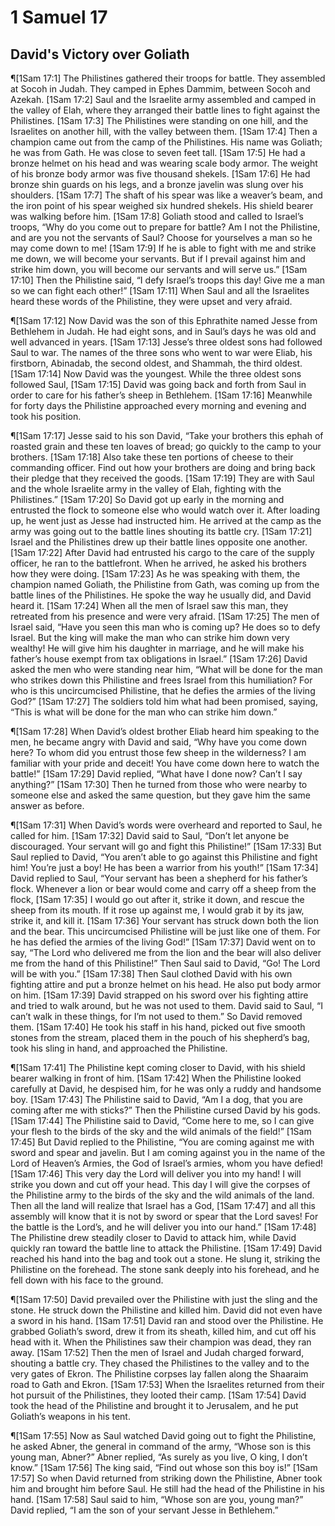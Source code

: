 # 1 Samuel 17

## David's Victory over Goliath
¶[1Sam 17:1] The Philistines gathered their troops for battle. They assembled at Socoh in Judah. They camped in Ephes Dammim, between Socoh and Azekah.
[1Sam 17:2] Saul and the Israelite army assembled and camped in the valley of Elah, where they arranged their battle lines to fight against the Philistines.
[1Sam 17:3] The Philistines were standing on one hill, and the Israelites on another hill, with the valley between them.
[1Sam 17:4] Then a champion came out from the camp of the Philistines. His name was Goliath; he was from Gath. He was close to seven feet tall.
[1Sam 17:5] He had a bronze helmet on his head and was wearing scale body armor. The weight of his bronze body armor was five thousand shekels.
[1Sam 17:6] He had bronze shin guards on his legs, and a bronze javelin was slung over his shoulders.
[1Sam 17:7] The shaft of his spear was like a weaver’s beam, and the iron point of his spear weighed six hundred shekels. His shield bearer was walking before him.
[1Sam 17:8] Goliath stood and called to Israel’s troops, “Why do you come out to prepare for battle? Am I not the Philistine, and are you not the servants of Saul? Choose for yourselves a man so he may come down to me!
[1Sam 17:9] If he is able to fight with me and strike me down, we will become your servants. But if I prevail against him and strike him down, you will become our servants and will serve us.”
[1Sam 17:10] Then the Philistine said, “I defy Israel’s troops this day! Give me a man so we can fight each other!”
[1Sam 17:11] When Saul and all the Israelites heard these words of the Philistine, they were upset and very afraid.

¶[1Sam 17:12] Now David was the son of this Ephrathite named Jesse from Bethlehem in Judah. He had eight sons, and in Saul’s days he was old and well advanced in years.
[1Sam 17:13] Jesse’s three oldest sons had followed Saul to war. The names of the three sons who went to war were Eliab, his firstborn, Abinadab, the second oldest, and Shammah, the third oldest.
[1Sam 17:14] Now David was the youngest. While the three oldest sons followed Saul,
[1Sam 17:15] David was going back and forth from Saul in order to care for his father’s sheep in Bethlehem.
[1Sam 17:16] Meanwhile for forty days the Philistine approached every morning and evening and took his position.

¶[1Sam 17:17] Jesse said to his son David, “Take your brothers this ephah of roasted grain and these ten loaves of bread; go quickly to the camp to your brothers.
[1Sam 17:18] Also take these ten portions of cheese to their commanding officer. Find out how your brothers are doing and bring back their pledge that they received the goods.
[1Sam 17:19] They are with Saul and the whole Israelite army in the valley of Elah, fighting with the Philistines.”
[1Sam 17:20] So David got up early in the morning and entrusted the flock to someone else who would watch over it. After loading up, he went just as Jesse had instructed him. He arrived at the camp as the army was going out to the battle lines shouting its battle cry.
[1Sam 17:21] Israel and the Philistines drew up their battle lines opposite one another.
[1Sam 17:22] After David had entrusted his cargo to the care of the supply officer, he ran to the battlefront. When he arrived, he asked his brothers how they were doing.
[1Sam 17:23] As he was speaking with them, the champion named Goliath, the Philistine from Gath, was coming up from the battle lines of the Philistines. He spoke the way he usually did, and David heard it.
[1Sam 17:24] When all the men of Israel saw this man, they retreated from his presence and were very afraid.
[1Sam 17:25] The men of Israel said, “Have you seen this man who is coming up? He does so to defy Israel. But the king will make the man who can strike him down very wealthy! He will give him his daughter in marriage, and he will make his father’s house exempt from tax obligations in Israel.”
[1Sam 17:26] David asked the men who were standing near him, “What will be done for the man who strikes down this Philistine and frees Israel from this humiliation? For who is this uncircumcised Philistine, that he defies the armies of the living God?”
[1Sam 17:27] The soldiers told him what had been promised, saying, “This is what will be done for the man who can strike him down.”

¶[1Sam 17:28] When David’s oldest brother Eliab heard him speaking to the men, he became angry with David and said, “Why have you come down here? To whom did you entrust those few sheep in the wilderness? I am familiar with your pride and deceit! You have come down here to watch the battle!”
[1Sam 17:29] David replied, “What have I done now? Can’t I say anything?”
[1Sam 17:30] Then he turned from those who were nearby to someone else and asked the same question, but they gave him the same answer as before.

¶[1Sam 17:31] When David’s words were overheard and reported to Saul, he called for him.
[1Sam 17:32] David said to Saul, “Don’t let anyone be discouraged. Your servant will go and fight this Philistine!”
[1Sam 17:33] But Saul replied to David, “You aren’t able to go against this Philistine and fight him! You’re just a boy! He has been a warrior from his youth!”
[1Sam 17:34] David replied to Saul, “Your servant has been a shepherd for his father’s flock. Whenever a lion or bear would come and carry off a sheep from the flock,
[1Sam 17:35] I would go out after it, strike it down, and rescue the sheep from its mouth. If it rose up against me, I would grab it by its jaw, strike it, and kill it.
[1Sam 17:36] Your servant has struck down both the lion and the bear. This uncircumcised Philistine will be just like one of them. For he has defied the armies of the living God!”
[1Sam 17:37] David went on to say, “The Lord who delivered me from the lion and the bear will also deliver me from the hand of this Philistine!” Then Saul said to David, “Go! The Lord will be with you.”
[1Sam 17:38] Then Saul clothed David with his own fighting attire and put a bronze helmet on his head. He also put body armor on him.
[1Sam 17:39] David strapped on his sword over his fighting attire and tried to walk around, but he was not used to them. David said to Saul, “I can’t walk in these things, for I’m not used to them.” So David removed them.
[1Sam 17:40] He took his staff in his hand, picked out five smooth stones from the stream, placed them in the pouch of his shepherd’s bag, took his sling in hand, and approached the Philistine.

¶[1Sam 17:41] The Philistine kept coming closer to David, with his shield bearer walking in front of him.
[1Sam 17:42] When the Philistine looked carefully at David, he despised him, for he was only a ruddy and handsome boy.
[1Sam 17:43] The Philistine said to David, “Am I a dog, that you are coming after me with sticks?” Then the Philistine cursed David by his gods.
[1Sam 17:44] The Philistine said to David, “Come here to me, so I can give your flesh to the birds of the sky and the wild animals of the field!”
[1Sam 17:45] But David replied to the Philistine, “You are coming against me with sword and spear and javelin. But I am coming against you in the name of the Lord of Heaven’s Armies, the God of Israel’s armies, whom you have defied!
[1Sam 17:46] This very day the Lord will deliver you into my hand! I will strike you down and cut off your head. This day I will give the corpses of the Philistine army to the birds of the sky and the wild animals of the land. Then all the land will realize that Israel has a God,
[1Sam 17:47] and all this assembly will know that it is not by sword or spear that the Lord saves! For the battle is the Lord’s, and he will deliver you into our hand.”
[1Sam 17:48] The Philistine drew steadily closer to David to attack him, while David quickly ran toward the battle line to attack the Philistine.
[1Sam 17:49] David reached his hand into the bag and took out a stone. He slung it, striking the Philistine on the forehead. The stone sank deeply into his forehead, and he fell down with his face to the ground.

¶[1Sam 17:50] David prevailed over the Philistine with just the sling and the stone. He struck down the Philistine and killed him. David did not even have a sword in his hand.
[1Sam 17:51] David ran and stood over the Philistine. He grabbed Goliath’s sword, drew it from its sheath, killed him, and cut off his head with it. When the Philistines saw their champion was dead, they ran away.
[1Sam 17:52] Then the men of Israel and Judah charged forward, shouting a battle cry. They chased the Philistines to the valley and to the very gates of Ekron. The Philistine corpses lay fallen along the Shaaraim road to Gath and Ekron.
[1Sam 17:53] When the Israelites returned from their hot pursuit of the Philistines, they looted their camp.
[1Sam 17:54] David took the head of the Philistine and brought it to Jerusalem, and he put Goliath’s weapons in his tent.

¶[1Sam 17:55] Now as Saul watched David going out to fight the Philistine, he asked Abner, the general in command of the army, “Whose son is this young man, Abner?” Abner replied, “As surely as you live, O king, I don’t know.”
[1Sam 17:56] The king said, “Find out whose son this boy is!”
[1Sam 17:57] So when David returned from striking down the Philistine, Abner took him and brought him before Saul. He still had the head of the Philistine in his hand.
[1Sam 17:58] Saul said to him, “Whose son are you, young man?” David replied, “I am the son of your servant Jesse in Bethlehem.”
